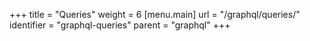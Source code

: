 +++
title = "Queries"
weight = 6
[menu.main]
  url = "/graphql/queries/"
  identifier = "graphql-queries"
  parent = "graphql"
+++